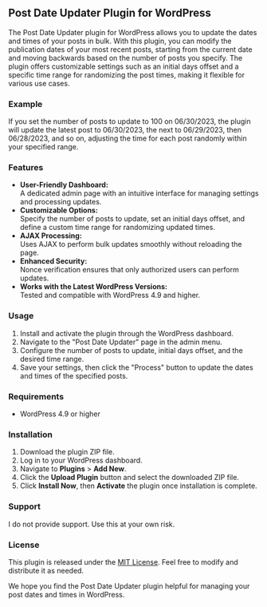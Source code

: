 ## Post Date Updater Plugin for WordPress

The Post Date Updater plugin for WordPress allows you to update the dates and times of your posts in bulk. With this plugin, you can modify the publication dates of your most recent posts, starting from the current date and moving backwards based on the number of posts you specify. The plugin offers customizable settings such as an initial days offset and a specific time range for randomizing the post times, making it flexible for various use cases.

### Example

If you set the number of posts to update to 100 on 06/30/2023, the plugin will update the latest post to 06/30/2023, the next to 06/29/2023, then 06/28/2023, and so on, adjusting the time for each post randomly within your specified range.

### Features

- **User-Friendly Dashboard:**  
  A dedicated admin page with an intuitive interface for managing settings and processing updates.
- **Customizable Options:**  
  Specify the number of posts to update, set an initial days offset, and define a custom time range for randomizing updated times.
- **AJAX Processing:**  
  Uses AJAX to perform bulk updates smoothly without reloading the page.
- **Enhanced Security:**  
  Nonce verification ensures that only authorized users can perform updates.
- **Works with the Latest WordPress Versions:**  
  Tested and compatible with WordPress 4.9 and higher.

### Usage

1. Install and activate the plugin through the WordPress dashboard.
2. Navigate to the "Post Date Updater" page in the admin menu.
3. Configure the number of posts to update, initial days offset, and the desired time range.
4. Save your settings, then click the "Process" button to update the dates and times of the specified posts.

### Requirements

- WordPress 4.9 or higher

### Installation

1. Download the plugin ZIP file.
2. Log in to your WordPress dashboard.
3. Navigate to **Plugins** > **Add New**.
4. Click the **Upload Plugin** button and select the downloaded ZIP file.
5. Click **Install Now**, then **Activate** the plugin once installation is complete.

### Support

I do not provide support. Use this at your own risk.

### License

This plugin is released under the [MIT License](https://opensource.org/licenses/MIT). Feel free to modify and distribute it as needed.

We hope you find the Post Date Updater plugin helpful for managing your post dates and times in WordPress.
